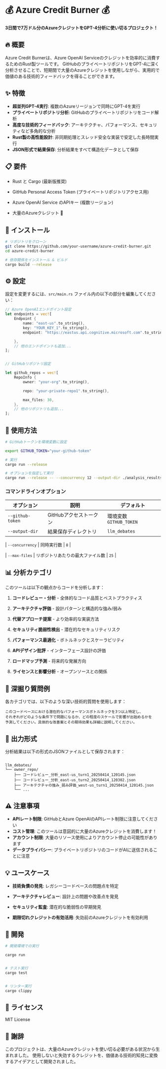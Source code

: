 # 💰 Azure Credit Burner 💰

**3日間で7万ドル分のAzureクレジットをGPT-4分析に使い切るプロジェクト！**

## 🔥 概要

Azure Credit Burnerは、Azure OpenAI Serviceのクレジットを効率的に消費するためのRust製ツールです。
GitHubのプライベートリポジトリをGPT-4に深く分析させることで、短期間で大量のAzureクレジットを使用しながら、実用的で価値のある技術的フィードバックを得ることができます。

<!-- llm:readme=/home/archie/workspace/azure-credit-burner/llm/README.md -->

## ✨ 特徴


- **超並列GPT-4実行**: 複数のAzureリージョンで同時にGPT-4を実行 
- **プライベートリポジトリ分析**: GitHubのプライベートリポジトリをコード解析
- **高度な技術的フィードバック**: アーキテクチャ、パフォーマンス、セキュリティなど多角的な分析
- **Rust製の高性能設計**: 非同期処理とスレッド安全な実装で安定した長時間実行
- **JSON形式で結果保存**: 分析結果をすべて構造化データとして保存


## 📋 要件


- Rust と Cargo (最新版推奨)
- GitHub Personal Access Token (プライベートリポジトリアクセス用)

- Azure OpenAI Service のAPIキー (複数リージョン)
- 大量のAzureクレジット 💸

## 🔧 インストール

```bash
# リポジトリをクローン
git clone https://github.com/your-username/azure-credit-burner.git
cd azure-credit-burner

# 依存関係をインストール & ビルド
cargo build --release
```

## ⚙️ 設定

設定を変更するには、`src/main.rs` ファイル内の以下の部分を編集してください：

```rust
// Azure OpenAIエンドポイント設定
let endpoints = vec![
    Endpoint {
        name: "east-us".to_string(),
        key: "YOUR_KEY_1".to_string(),
        endpoint: "https://eastus.api.cognitive.microsoft.com".to_string(),

    },
    // 他のエンドポイントも追加...
];


// GitHubリポジトリ設定

let github_repos = vec![
    RepoInfo {
        owner: "your-org".to_string(),

        repo: "your-private-repo1".to_string(),

        max_files: 30,
    },
    // 他のリポジトリも追加...
];
```

## 🚀 使用方法

```bash
# GitHubトークンを環境変数に設定

export GITHUB_TOKEN="your-github-token"

# 実行
cargo run --release

# オプションを指定して実行
cargo run --release -- --concurrency 12 --output-dir ./analysis_results
```


### コマンドラインオプション


| オプション | 説明 | デフォルト |
|------------|------|------------|
| `--github-token` | GitHubアクセストークン | 環境変数 `GITHUB_TOKEN` |
| `--output-dir` | 結果保存ディレクトリ | `llm_debates` |

| `--concurrency` | 同時実行数 | `8` |

| `--max-files` | リポジトリあたりの最大ファイル数 | `25` |

## 📊 分析カテゴリ

このツールは以下の観点からコードを分析します：

1. **コードレビュー・分析** - 全体的なコード品質とベストプラクティス
2. **アーキテクチャ評価** - 設計パターンと構造的な強み/弱み
3. **代替アプローチ提案** - より効率的な実装方法
4. **セキュリティ脆弱性検出** - 潜在的なセキュリティリスク
5. **パフォーマンス最適化** - ボトルネックとスケーラビリティ
6. **APIデザイン批評** - インターフェース設計の評価

7. **ロードマップ予測** - 将来的な発展方向

8. **ライセンスと影響分析** - オープンソースとの関係

## 🧠 深掘り質問例

各カテゴリでは、以下のような深い技術的質問を使用します：


```
このコードベースにおける潜在的なパフォーマンスボトルネックを3つ以上特定し、
それぞれがどのような条件下で問題になるか、どの程度のスケールで影響が出始めるかを
予測してください。具体的な改善案とその期待効果も詳細に説明してください。

```

## 📁 出力形式

分析結果は以下の形式のJSONファイルとして保存されます：


```

llm_debates/
└── owner_repo/
    ├── コードレビュー_分析_east-us_turn1_20250414_120145.json
    ├── コードレビュー_分析_east-us_turn2_20250414_120302.json
    ├── アーキテクチャの強み_弱み評価_west-us_turn1_20250414_120145.json
    └── ...
```

## ⚠️ 注意事項


- **APIレート制限**: GitHubとAzure OpenAIのAPIレート制限に注意してください
- **コスト管理**: このツールは意図的に大量のAzureクレジットを消費します！
- **アカウント制限**: 大量のリソース使用によりアカウント停止の可能性があります
- **データプライバシー**: プライベートリポジトリのコードがAIに送信されることに注意


## 💡 ユースケース


- **技術負債の発見**: レガシーコードベースの問題点を特定

- **アーキテクチャレビュー**: 設計上の問題や改善点を発見

- **セキュリティ監査**: 潜在的な脆弱性の早期発見
- **期限切れクレジットの有効活用**: 失効前のAzureクレジットを有効利用


## 🔧 開発

```bash
# 開発環境での実行

cargo run


# テスト実行
cargo test


# リンター実行
cargo clippy
```

## 📝 ライセンス

MIT License

## 🙏 謝辞

このプロジェクトは、大量のAzureクレジットを使い切る必要がある状況から生まれました。
使用しないと失効するクレジットを、価値ある技術的知見に変換するアイデアとして開発されました。
